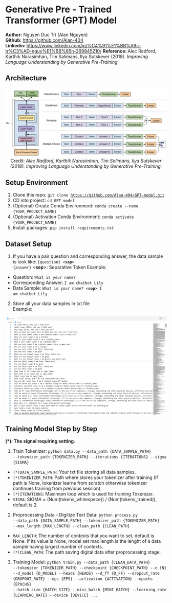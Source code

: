 # Generative Pre - Trained Transformer (GPT) Model
<b>Author:</b> Nguyen Duc Tri (Alan Nguyen) <br>
<b>Github:</b> https://github.com/Alan-404 <br>
<b>Linkedin: </b> https://www.linkedin.com/in/%C4%91%E1%BB%A9c-tr%C3%AD-nguy%E1%BB%85n-269845210/
<b>Reference: </b>Alec Radford, Karthik Narasimhan, Tim Salimans, Ilya Sutskever (2018). <i>Improving Language Understanding by Generative Pre-Training.</i>

## <b>Architecture</b>
<img src="./assets/GPT.png"/>
<center>Credit:<i> Alec Radford, Karthik Narasimhan, Tim Salimans, Ilya Sutskever (2018). Improving Language Understanding by Generative Pre-Training.</i></center>

## <b>Setup Environment</b>
1. Clone this repo: <code>git clone https://github.com/Alan-404/GPT-model.git</code>
2. CD into project: <code>cd GPT-model</code>
3. (Optional) Create Conda Environment: <code>conda create --name {YOUR_PROJECT_NAME}</code>
4. (Optional) Activation Conda Environment: <code>conda activate {YOUR_PROJECT_NAME}</code>
5. Install packages: <code>pip install requirements.txt</code>

## <b>Dataset Setup</b>
1. If you have a pair question and corresponding answer, the data sample is look like: <code>{question} <__sep__> {answer}</code>
    <__sep__>: Separative Token
Example: 
- Question: <code>What is your name?</code>
- Corresponding Answer: <code>I am chatbot Lily</code>
- Data Sample: <code>What is your name? <__sep__> I am chatbot Lily</code>
  
2. Store all your data samples in txt file <br>
Example:
<img src="./assets/data.png"/>

## <b>Training Model Step by Step</b> <br>
<b>(*): The signal requiring setting</b>.
1. Train Tokenizer: <code>python data.py --data_path {DATA_SAMPLE_PATH} --tokenizer_path {TOKENIZER_PATH} --iterations {ITERATIONS} --sigma {SIGMA}</code> <br>
- <code>(*)DATA_SAMPLE_PATH</code>: Your txt file storing all data samples.
- <code>(*)TOKENIZER_PATH</code>: Path where stores your tokenizer after training (If path is None, tokenizer learns from scratch otherwise tokenizer continues training from previous session)
- <code>(*)ITERATIONS</code>: Maximum loop which is used for training Tokenizer.
- <code>SIGMA</code>: SIGMA = (Num(tokens_whitespece)) / (Num(tokens_trained)), default is 2.

2. Proprocessing Data - Digitize Text Data: <code>python process.py --data_path {DATA_SAMPLE_PATH} --tokenizer_path {TOKENIZER_PATH} --max_length {MAX_LENGTH} --clean_path {CLEAN_PATH}</code> <br>
- <code>MAX_LENGTH</code>: The number of contexts that you want to set, default is None. If its value is None, model set max length is the lenght of a data sample having largest number of contexts.
- <code>(*)CLEAN_PATH</code>: The path saving digital data after proprocessing stage.

3. Training Model: <code>python train.py --data_path {CLEAN_DATA_PATH} --tokenizer {TOKENIZER_PATH} --checkpoint {CHECKPOINT_PATH} --n {N} --d_model {D_MODEL} --heads {HEADS} --d_ff {D_FF} --dropout_rate {DROPOUT_RATE} --eps {EPS} --activation {ACTIVATION} --epochs {EPOCHS} --batch_size {BATCH_SIZE} --mini_batch {MINI_BATCH} --learning_rate {LEARNING_RATE} --device {DEVICE} ...</code>

